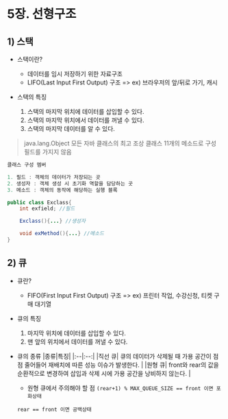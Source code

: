 # 5장. 선형구조

## 1) 스택

- 스택이란?

  - 데이터를 임시 저장하기 위한 자료구조
  - LIFO(Last Input First Output) 구조 => ex) 브라우저의 앞/뒤로 가기, 캐시

- 스택의 특징
  1. 스택의 마지막 위치에 데이터를 삽입할 수 있다.
  2. 스택의 마지막 위치에서 데이터를 꺼낼 수 있다.
  3. 스택의 마지막 데이터를 알 수 있다.

> java.lang.Object
> 모든 자바 클래스의 최고 조상 클래스
> 11개의 메소드로 구성
> 필드를 가지지 않음

```java
클래스 구성 멤버

1. 필드 : 객체의 데이터가 저장되는 곳
2. 생성자 : 객체 생성 시 초기화 역할을 담당하는 곳
3. 메소드 : 객체의 동작에 해당하는 실행 블록

public class Exclass{
    int exfield; //필드

    Exclass(){...} //생성자

    void exMethod(){...} //메소드
}
```

## 2) 큐

- 큐란?

  - FIFO(First Input First Output) 구조 => ex) 프린터 작업, 수강신청, 티켓 구매 대기열

- 큐의 특징

  1. 마지막 위치에 데이터를 삽입할 수 있다.
  2. 맨 앞의 위치에서 데이터를 꺼낼 수 있다.

- 큐의 종류
  |종류|특징|
  |:--|:--:|
  |직선 큐| 큐의 데이터가 삭제될 때 가용 공간이 점점 줄어들어 재배치에 따른 성능 이슈가 발생한다. |
  |원형 큐| front와 rear의 값을 순환적으로 변경하여 삽입과 삭제 시에 가용 공간을 낭비하지 않는다. |

  - 원형 큐에서 주의해야 할 점
    `(rear+1) % MAX_QUEUE_SIZE == front 이면 포화상태`

  `rear == front 이면 공백상태`
